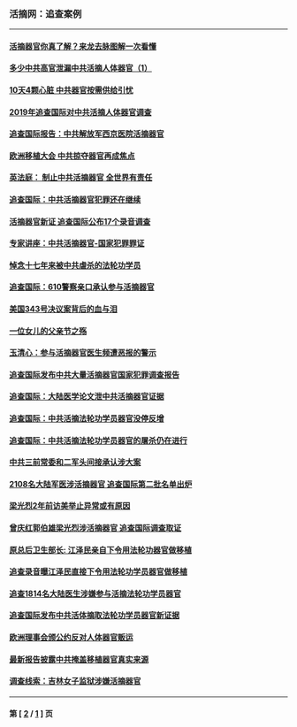### 活摘网：追查案例
---
#### [活摘器官你真了解？来龙去脉图解一次看懂](../../pages/nf5880/n13013820.md?07050430) 
#### [多少中共高官泄漏中共活摘人体器官（1）](../../pages/nf5880/n12671234.md?07050430) 
#### [10天4颗心脏 中共器官按需供给引忧](../../pages/nf5880/n12326366.md?07050430) 
#### [2019年追查国际对中共活摘人体器官调查](../../pages/nf5880/n11917733.md?07050430) 
#### [追查国际报告：中共解放军西京医院活摘器官](../../pages/nf5880/n11838359.md?07050430) 
#### [欧洲移植大会 中共掠夺器官再成焦点](../../pages/nf5880/n11538883.md?07050430) 
#### [英法庭： 制止中共活摘器官 全世界有责任](../../pages/nf5880/n11330691.md?07050430) 
#### [追查国际：中共活摘器官犯罪还在继续](../../pages/nf5880/n11218301.md?07050430) 
#### [活摘器官新证 追查国际公布17个录音调查](../../pages/nf5880/n10897744.md?07050430) 
#### [专家讲座：中共活摘器官-国家犯罪罪证](../../pages/nf5880/n8828153.md?07050430) 
#### [悼念十七年来被中共虐杀的法轮功学员](../../pages/nf5880/n8124823.md?07050430) 
#### [追查国际：610警察亲口承认参与活摘器官](../../pages/nf5880/n8109067.md?07050430) 
#### [美国343号决议案背后的血与泪](../../pages/nf5880/n8020684.md?07050430) 
#### [一位女儿的父亲节之殇](../../pages/nf5880/n8014122.md?07050430) 
#### [玉清心：参与活摘器官医生频遭恶报的警示](../../pages/nf5880/n4637546.md?07050430) 
#### [追查国际发布中共大量活摘器官国家犯罪调查报告](../../pages/nf5880/n4613428.md?07050430) 
#### [追查国际：大陆医学论文泄中共活摘器官证据](../../pages/nf5880/n4608794.md?07050430) 
#### [追查国际：中共活摘法轮功学员器官没停反增](../../pages/nf5880/n4584075.md?07050430) 
#### [追查国际：中共活摘法轮功学员器官的屠杀仍在进行](../../pages/nf5880/n4299154.md?07050430) 
#### [中共三前常委和二军头间接承认涉大案](../../pages/nf5880/n4286244.md?07050430) 
#### [2108名大陆军医涉活摘器官 追查国际第二批名单出炉](../../pages/nf5880/n4284769.md?07050430) 
#### [梁光烈2年前访美举止异常或有原因](../../pages/nf5880/n4279686.md?07050430) 
#### [曾庆红郭伯雄梁光烈涉活摘器官 追查国际调查取证](../../pages/nf5880/n4278462.md?07050430) 
#### [原总后卫生部长: 江泽民亲自下令用法轮功器官做移植](../../pages/nf5880/n4263864.md?07050430) 
#### [追查录音曝江泽民直接下令用法轮功学员器官做移植](../../pages/nf5880/n4261268.md?07050430) 
#### [追查1814名大陆医生涉嫌参与活摘法轮功学员器官](../../pages/nf5880/n4259055.md?07050430) 
#### [追查国际发布中共活体摘取法轮功学员器官新证据](../../pages/nf5880/n4258255.md?07050430) 
#### [欧洲理事会颁公约反对人体器官贩运](../../pages/nf5880/n4206955.md?07050430) 
#### [最新报告披露中共掩盖移植器官真实来源](../../pages/nf5880/n4140084.md?07050430) 
#### [调查线索：吉林女子监狱涉嫌活摘器官](../../pages/nf5880/n4044366.md?07050430) 

---
#### 第 [ [2](./2.md?07050430) / [1](./1.md?07050430) ] 页
